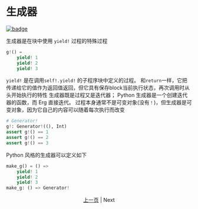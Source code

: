 # 生成器

[![badge](https://img.shields.io/endpoint.svg?url=https%3A%2F%2Fgezf7g7pd5.execute-api.ap-northeast-1.amazonaws.com%2Fdefault%2Fsource_up_to_date%3Fowner%3Derg-lang%26repos%3Derg%26ref%3Dmain%26path%3Ddoc/EN/syntax/34_generator.md%26commit_hash%3D51de3c9d5a9074241f55c043b9951b384836b258)](https://gezf7g7pd5.execute-api.ap-northeast-1.amazonaws.com/default/source_up_to_date?owner=erg-lang&repos=erg&ref=main&path=doc/EN/syntax/34_generator.md&commit_hash=51de3c9d5a9074241f55c043b9951b384836b258)

生成器是在块中使用 `yield!` 过程的特殊过程

```python
g!() =
    yield! 1
    yield! 2
    yield! 3
```

`yield!` 是在调用`self!.yield!` 的子程序块中定义的过程。 和`return`一样，它把传递给它的值作为返回值返回，但它具有保存block当前执行状态，再次调用时从头开始执行的特性
生成器既是过程又是迭代器； Python 生成器是一个创建迭代器的函数，而 Erg 直接迭代。 过程本身通常不是可变对象(没有`！`)，但生成器是可变对象，因为它自己的内容可以随着每次执行而改变

```python
# Generator!
g!: Generator!((), Int)
assert g!() == 1
assert g!() == 2
assert g!() == 3
```

Python 风格的生成器可以定义如下

```python
make_g() = () =>
    yield! 1
    yield! 2
    yield! 3
make_g: () => Generator!
```

<p align='center'>
    <a href='./33_package_system.md'>上一页</a> | Next
</p>
